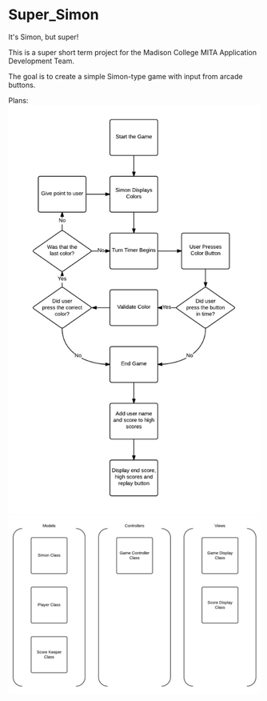 # Super_Simon
It's Simon, but super!

This is a super short term project for the Madison College MITA Application Development Team. 

The goal is to create a simple Simon-type game with input from arcade buttons. 

Plans:
![workflow](images/flow.png)
![classes](images/classes.png)